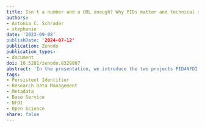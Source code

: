 ```yaml
---
title: Isn't a number and a URL enough? Why PIDs matter and technical solutions alone are not sufficient
authors:
- Antonia C. Schrader
- stephanie
date: '2023-09-08‘
publishDate: '2024-07-12'
publication: Zenodo
publication_types:
- document
doi: 10.5281/zenodo.8328807
abstract: 'In the presentation, we introduce the two projects PID4NFDI and PID Network Germany that deal with PIDs at the national level, present some initial findings and highlight their benefit for NFDI. PIDs are used and needed along the entire lifecycle of research data: from enabling to connecting. However, a particular focus for the presentation will be laid on harmonising and connecting.'
tags:
- Persistent Identifier
- Research Data Management
- Metadata
- Base Service
- NFDI
- Open Science
share: false
---
```

